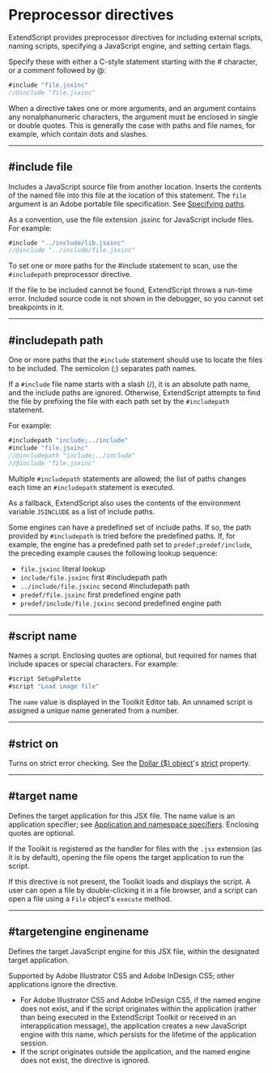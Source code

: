 # Preprocessor directives

ExtendScript provides preprocessor directives for including external scripts, naming scripts, specifying a JavaScript engine, and setting certain flags.

Specify these with either a C-style statement starting with the # character, or a comment followed by @:

```javascript
#include "file.jsxinc"
//@include "file.jsxinc"
```

When a directive takes one or more arguments, and an argument contains any nonalphanumeric characters, the argument must be enclosed in single or double quotes. This is generally the case with paths and file names, for example, which contain dots and slashes.

---

## #include file

Includes a JavaScript source file from another location. Inserts the contents of the named file into this file at the location of this statement. The `file` argument is an Adobe portable file specification. See [Specifying paths](../file-system-access/using-file-and-folder-objects.md#specifying-paths).

As a convention, use the file extension .jsxinc for JavaScript include files. For example:

```javascript
#include "../include/lib.jsxinc"
//@include "../include/file.jsxinc"
```

To set one or more paths for the #include statement to scan, use the `#includepath` preprocessor directive.

If the file to be included cannot be found, ExtendScript throws a run-time error. Included source code is not shown in the debugger, so you cannot set breakpoints in it.

---

## #includepath path

One or more paths that the `#include` statement should use to locate the files to be included. The semicolon (;) separates path names.

If a `#include` file name starts with a slash (/), it is an absolute path name, and the include paths are ignored. Otherwise, ExtendScript attempts to find the file by prefixing the file with each path set by the `#includepath` statement.

For example:

```javascript
#includepath "include;../include"
#include "file.jsxinc"
//@includepath "include;../include"
//@include "file.jsxinc"
```

Multiple `#includepath` statements are allowed; the list of paths changes each time an `#includepath` statement is executed.

As a fallback, ExtendScript also uses the contents of the environment variable `JSINCLUDE` as a list of include paths.

Some engines can have a predefined set of include paths. If so, the path provided by `#includepath` is tried before the predefined paths. If, for example, the engine has a predefined path set to `predef;predef/include`, the preceding example causes the following lookup sequence:

- `file.jsxinc`                literal lookup
- `include/file.jsxinc`        first #includepath path
- `../include/file.jsxinc`     second #includepath path
- `predef/file.jsxinc`         first predefined engine path
- `predef/include/file.jsxinc` second predefined engine path

---

## #script name

Names a script. Enclosing quotes are optional, but required for names that include spaces or special characters. For example:

```javascript
#script SetupPalette
#script "Load image file"
```

The `name` value is displayed in the Toolkit Editor tab. An unnamed script is assigned a unique name generated from a number.

---

## #strict on

Turns on strict error checking. See the [Dollar ($) object](dollar-object.md)'s [strict](dollar-object.md#dollar-strict) property.

---

## #target name

Defines the target application for this JSX file. The name value is an application specifier; see [Application and namespace specifiers](../interapplication-communication/application-and-namespace-specifiers.md). Enclosing quotes are optional.

If the Toolkit is registered as the handler for files with the `.jsx` extension (as it is by default), opening the file opens the target application to run the script.

If this directive is not present, the Toolkit loads and displays the script. A user can open a file by double-clicking it in a file browser, and a script can open a file using a `File` object's `execute` method.

---

## #targetengine enginename

Defines the target JavaScript engine for this JSX file, within the designated target application.

Supported by Adobe Illustrator CS5 and Adobe InDesign CS5; other applications ignore the directive.

- For Adobe Illustrator CS5 and Adobe InDesign CS5, if the named engine does not exist, and if the script originates within the application (rather than being executed in the ExtendScript Toolkit or received in an interapplication message), the application creates a new JavaScript engine with this name, which persists for the lifetime of the application session.
- If the script originates outside the application, and the named engine does not exist, the directive is ignored.
